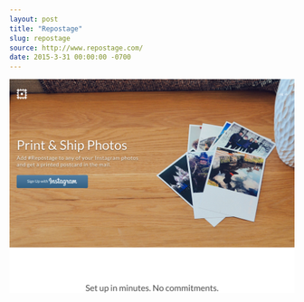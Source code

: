 ```yaml
---
layout: post
title: "Repostage"
slug: repostage
source: http://www.repostage.com/
date: 2015-3-31 00:00:00 -0700
---
```


<img src="/assets/img/screenshots/repostage.jpg">
